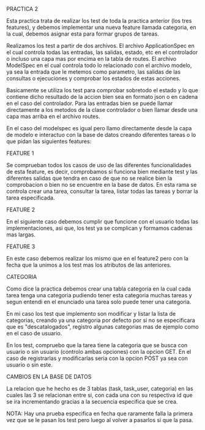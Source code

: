 PRACTICA 2

Esta practica trata de realizar los test de toda la practica anterior (los tres features), y debemos
implementar una nueva feature llamada categoria, en la cual, debemos asignar esta para formar grupos
de tareas.

Realizamos los test a partir de dos archivos. El archivo ApplicationSpec en el cual controla todas las
entradas, las salidas, estado, etc en el controlador o incluso una capa mas por encima en la tabla de 
routes. El archivo ModelSpec en el cual controla todo lo relacionado con el archivo modelo, ya sea
la entrada que le metemos como parametro, las salidas de las consultas o ejecuciones y comprobar los
estados de estas acciones.

Basicamente se utiliza los test para comprobar sobretodo el estado y lo que contiene dicho resultado
de la accion bien sea en formato json o en cadena en el caso del controlador. Para las entradas bien 
se puede llamar directamente a los metodos de la clase controlador o bien llamar desde una capa mas 
arriba en el archivo routes.

En el caso del modelspec es igual pero llamo directamente desde la capa de modelo e interactuo con 
la base de datos creando diferentes tareas o lo que pidan las siguientes features:


FEATURE 1

Se comprueban todos los casos de uso de las diferentes funcionalidades de esta feature, es decir,
comprobamos si funciona bien mediante test y las diferentes salidas que tendra en caso de que
no se realice bien la comprobacion o bien no se encuentre en la base de datos. En esta rama se 
controla crear una tarea, consultar la tarea, listar todas las tareas y borrar la tarea especificada.

FEATURE 2 

En el siguiente caso debemos cumplir que funcione con el usuario todas las implementaciones, asi que,
los test ya se complican y formamos cadenas mas largas.

FEATURE 3

En este caso debemos realizar los mismo que en el feature2 pero con la fecha que la unimos a los test
mas los atributos de las anteriores.

CATEGORIA

Como dice la practica debemos crear una tabla categoria en la cual cada tarea tenga una categoria
pudiendo tener esta categoria muchas tareas y segun entendi en el enunciado una tarea solo puede tener
una categoria. 

En mi caso los test que implemento son modificar y listar la lista de categorias, creando ya una categoria
por defecto por si no se especificara que es "descatalogados", registro algunas categorias mas de ejemplo
como en el caso de usuario.

En los test, compruebo que la tarea tiene la categoria que se busca con usuario o sin usuario (controlo
ambas opciones) con la opcion GET. En el caso de registrarlas y modificarlas seria con la opcion POST
ya sea con usuario o sin este. 

CAMBIOS EN LA BASE DE DATOS

La relacion que he hecho es de 3 tablas (task, task_user, categoria) en las cuales las 3 se relacionan entre si,
con cada una con su respectiva id que se ira incrementando gracias a la secuencia especifica que se crea.

NOTA: Hay una prueba especifica en fecha que raramente falla la primera vez que se le pasan los test pero luego 
al volver a pasarlos si que la pasa.